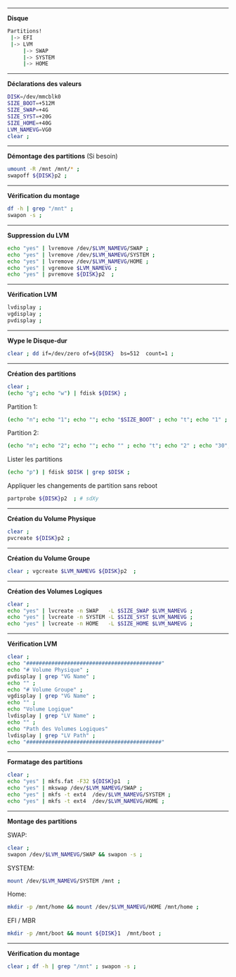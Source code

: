 
--------------------------------------------------------------------------------
**Disque**
```bash
Partitions!
 |-> EFI
 |-> LVM
     |-> SWAP
     |-> SYSTEM
     |-> HOME
 ```
 
--------------------------------------------------------------------------------
**Déclarations des valeurs**
```bash
DISK=/dev/mmcblk0
SIZE_BOOT=+512M
SIZE_SWAP=+4G
SIZE_SYST=+20G
SIZE_HOME=+40G
LVM_NAMEVG=VG0
clear ;
```

--------------------------------------------------------------------------------
**Démontage des partitions** (Si besoin)
```bash
umount -R /mnt /mnt/* ;
swapoff ${DISK}p2 ;
```

--------------------------------------------------------------------------------
**Vérification du montage**
```bash
df -h | grep "/mnt" ;
swapon -s ;
```

--------------------------------------------------------------------------------
**Suppression du LVM**
```bash
echo "yes" | lvremove /dev/$LVM_NAMEVG/SWAP ;
echo "yes" | lvremove /dev/$LVM_NAMEVG/SYSTEM ;
echo "yes" | lvremove /dev/$LVM_NAMEVG/HOME ;
echo "yes" | vgremove $LVM_NAMEVG ;
echo "yes" | pvremove ${DISK}p2  ;
```

--------------------------------------------------------------------------------
**Vérification LVM**
```bash
lvdisplay ;
vgdisplay ;
pvdisplay ;
```

--------------------------------------------------------------------------------
**Wype le Disque-dur**
```bash
clear ; dd if=/dev/zero of=${DISK}  bs=512  count=1 ;
```

--------------------------------------------------------------------------------
**Création des partitions**
```bash
clear ;
(echo "g"; echo "w") | fdisk ${DISK} ;
```

Partition 1:
```bash
(echo "n"; echo "1"; echo ""; echo "$SIZE_BOOT" ; echo "t"; echo "1" ; echo "w")  | fdisk $DISK ;
```

Partition 2:
```bash
(echo "n"; echo "2"; echo ""; echo "" ; echo "t"; echo "2" ; echo "30"; echo "w") | fdisk $DISK ;
```

Lister les partitions
```bash
(echo "p") | fdisk $DISK | grep $DISK ;
```

Appliquer les changements de partition sans reboot
```bash
partprobe ${DISK}p2  ; # sdXy
```

--------------------------------------------------------------------------------
**Création du Volume Physique**
```bash
clear ; 
pvcreate ${DISK}p2 ;
```

--------------------------------------------------------------------------------
**Création du Volume Groupe**
```bash
clear ; vgcreate $LVM_NAMEVG ${DISK}p2  ;
```

--------------------------------------------------------------------------------
**Création des Volumes Logiques**
```bash
clear ;
echo "yes" | lvcreate -n SWAP   -L $SIZE_SWAP $LVM_NAMEVG ;
echo "yes" | lvcreate -n SYSTEM -L $SIZE_SYST $LVM_NAMEVG ;
echo "yes" | lvcreate -n HOME   -L $SIZE_HOME $LVM_NAMEVG ;
```

--------------------------------------------------------------------------------
**Vérification LVM**
```bash
clear ;
echo "###########################################"
echo "# Volume Physique" ;
pvdisplay | grep "VG Name" ;
echo "" ;
echo "# Volume Groupe" ;
vgdisplay | grep "VG Name" ;
echo "" ;
echo "Volume Logique"
lvdisplay | grep "LV Name" ;
echo "" ;
echo "Path des Volumes Logiques"
lvdisplay | grep "LV Path" ;
echo "###########################################"
```

--------------------------------------------------------------------------------
**Formatage des partitions**
```bash
clear ;
echo "yes" | mkfs.fat -F32 ${DISK}p1  ;
echo "yes" | mkswap /dev/$LVM_NAMEVG/SWAP ;
echo "yes" | mkfs -t ext4  /dev/$LVM_NAMEVG/SYSTEM ;
echo "yes" | mkfs -t ext4  /dev/$LVM_NAMEVG/HOME ;
```

--------------------------------------------------------------------------------
**Montage des partitions**

SWAP:
```bash
clear ; 
swapon /dev/$LVM_NAMEVG/SWAP && swapon -s ;
```

SYSTEM:
```bash
mount /dev/$LVM_NAMEVG/SYSTEM /mnt ;
```

Home:
```bash
mkdir -p /mnt/home && mount /dev/$LVM_NAMEVG/HOME /mnt/home ;
```

EFI / MBR
```bash
mkdir -p /mnt/boot && mount ${DISK}1  /mnt/boot ;
```

--------------------------------------------------------------------------------
**Vérification du montage**
```bash
clear ; df -h | grep "/mnt" ; swapon -s ;
```
